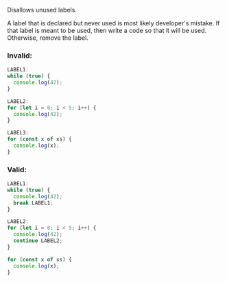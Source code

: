 Disallows unused labels.

A label that is declared but never used is most likely developer's mistake. If
that label is meant to be used, then write a code so that it will be used.
Otherwise, remove the label.

### Invalid:

```typescript
LABEL1:
while (true) {
  console.log(42);
}

LABEL2:
for (let i = 0; i < 5; i++) {
  console.log(42);
}

LABEL3:
for (const x of xs) {
  console.log(x);
}
```

### Valid:

```typescript
LABEL1:
while (true) {
  console.log(42);
  break LABEL1;
}

LABEL2:
for (let i = 0; i < 5; i++) {
  console.log(42);
  continue LABEL2;
}

for (const x of xs) {
  console.log(x);
}
```
